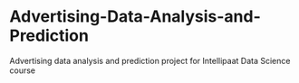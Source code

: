 # Advertising-Data-Analysis-and-Prediction
Advertising data analysis and prediction project for Intellipaat Data Science course
